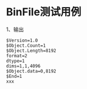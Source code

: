 # BinFile测试用例
1、输出
```
$Version=1.0
$Object.Count=1
$Object.Length=8192
format=2
dtype=1
dims=1,1,4096
$Object.data=0,8192
$End=1
xxx
```